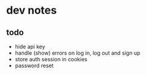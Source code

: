 # dev notes

## todo
- hide api key
- handle (show) errors on log in, log out and sign up
- store auth session in cookies
- password reset
